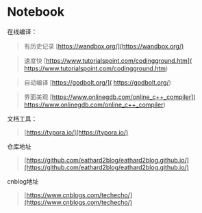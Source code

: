 # Notebook



在线编译：

> 有历史记录 [https://wandbox.org/](https://wandbox.org/)

> 速度快          [https://www.tutorialspoint.com/codingground.htm]( https://www.tutorialspoint.com/codingground.htm)

> 自动编译    [https://godbolt.org/]( https://godbolt.org/)

> 界面美观    [https://www.onlinegdb.com/online_c++_compiler]( https://www.onlinegdb.com/online_c++_compiler)



文档工具：

>  [https://typora.io/](https://typora.io/)



仓库地址

>  [https://github.com/eathard2blog/eathard2blog.github.io/](https://github.com/eathard2blog/eathard2blog.github.io/)



cnblog地址

> [https://www.cnblogs.com/techecho/](https://www.cnblogs.com/techecho/)

